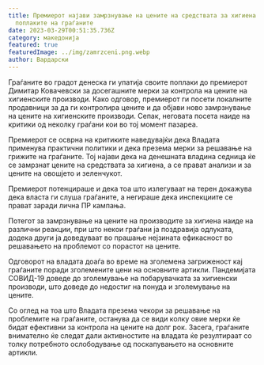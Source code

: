 ```yaml
---
title: Премиерот најави замрзнување на цените на средствата за хигиена поради
  поплаките на граѓаните
date: 2023-03-29T00:51:35.736Z
category: македонија
featured: true
featuredImage: ../img/zamrzceni.png.webp
author: Вардарски
---
```


Граѓаните во градот денеска ги упатија своите поплаки до премиерот Димитар Ковачевски за досегашните мерки за контрола на цените на хигиенските производи. Како одговор, премиерот ги посети локалните продавници за да ги контролира цените и да објави ново замрзнување на цените на хигиенските производи. Сепак, неговата посета наиде на критики од неколку граѓани кои во тој момент пазареа.

Премиерот се осврна на критиките наведувајќи дека Владата применува практични политики и дека презема мерки за решавање на грижите на граѓаните. Тој најави дека на денешната владина седница ќе се замрзнат цените на средствата за хигиена, а се прават анализи и за цените на овошјето и зеленчукот.

Премиерот потенцираше и дека тоа што излегуваат на терен докажува дека власта ги слуша граѓаните, а негираше дека инспекциите се прават заради лична ПР кампања.

Потегот за замрзнување на цените на производите за хигиена наиде на различни реакции, при што некои граѓани ја поздравија одлуката, додека други ја доведуваат во прашање нејзината ефикасност во решавањето на проблемот со порастот на цените.

Одговорот на владата доаѓа во време на зголемена загриженост кај граѓаните поради зголемените цени на основните артикли. Пандемијата СОВИД-19 доведе до зголемување на побарувачката за хигиенски производи, што доведе до недостиг на понуда и зголемување на цените.

Со оглед на тоа што Владата презема чекори за решавање на проблемите на граѓаните, останува да се види колку овие мерки ќе бидат ефективни за контрола на цените на долг рок. Засега, граѓаните внимателно ќе следат дали активностите на владата ќе резултираат со толку потребното ослободување од поскапувањето на основните артикли.
